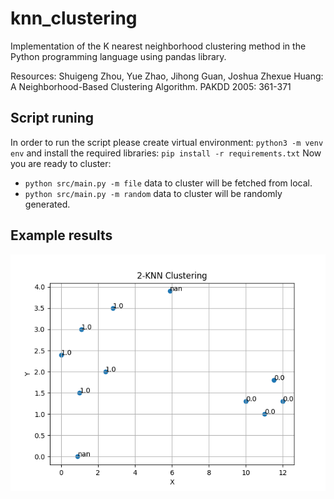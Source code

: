 # knn_clustering
Implementation of the K nearest neighborhood clustering method in the Python programming language using pandas library.

Resources: 
Shuigeng Zhou, Yue Zhao, Jihong Guan,
Joshua Zhexue Huang: A Neighborhood-Based
Clustering Algorithm. PAKDD 2005: 361-371

## Script runing
In order to run the script please create virtual environment: 
`python3 -m venv env` 
and install the required libraries: 
`pip install -r requirements.txt`
Now you are ready to cluster:
* `python src/main.py -m file` data to cluster will be fetched from local. 
* `python src/main.py -m random` data to cluster will be randomly generated. 
## Example results
![GitHub Logo](/results.png)
